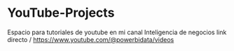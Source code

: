 # YouTube-Projects
Espacio para tutoriales de youtube en mi canal Inteligencia de negocios link directo / https://www.youtube.com/@powerbidata/videos
